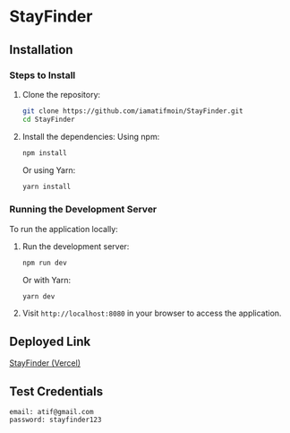 # StayFinder

## Installation

### Steps to Install

1. Clone the repository:

   ```bash
   git clone https://github.com/iamatifmoin/StayFinder.git
   cd StayFinder
   ```

2. Install the dependencies:
   Using npm:
   ```bash
   npm install
   ```
   Or using Yarn:
   ```bash
   yarn install
   ```

### Running the Development Server

To run the application locally:

1. Run the development server:

   ```bash
   npm run dev
   ```

   Or with Yarn:

   ```bash
   yarn dev
   ```

2. Visit `http://localhost:8080` in your browser to access the application.

## Deployed Link

[StayFinder (Vercel)]()

## Test Credentials

```
email: atif@gmail.com
password: stayfinder123
```
